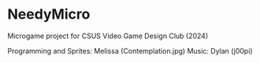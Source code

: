 # NeedyMicro
Microgame project for CSUS Video Game Design Club (2024)

Programming and Sprites: Melissa (Contemplation.jpg)
Music: Dylan (j00pi)
